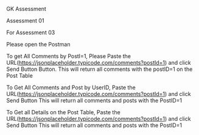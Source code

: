 GK Assessment

Assessment 01


For Assessment 03

Please open the Postman

To get All Comments by PostI=1, Please Paste the URL(https://jsonplaceholder.typicode.com/comments?postId=1) and click Send Button Button.
This will return all comments with the postID=1 on the Post Table 


To Get All Comments and Post by UserID, Paste the URL(https://jsonplaceholder.typicode.com/comments?postId=1) and click Send Button
This will return all comments and posts with the PostID=1

To Get all Details on the Post Table, Paste the URL(https://jsonplaceholder.typicode.com/comments?postId=1) and click Send Button
This will return all comments and posts with the PostID=1






